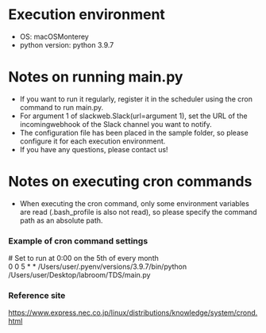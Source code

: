 # Execution environment
- OS: macOSMonterey
- python version: python 3.9.7
# Notes on running main.py
- If you want to run it regularly, register it in the scheduler using the cron command to run main.py.
- For argument 1 of slackweb.Slack(url=argument 1), set the URL of the incomingwebhook of the Slack channel you want to notify.
- The configuration file has been placed in the sample folder, so please configure it for each execution environment.
- If you have any questions, please contact us!

# Notes on executing cron commands
- When executing the cron command, only some environment variables are read (.bash_profile is also not read), so please specify the command path as an absolute path.
### Example of cron command settings
\# Set to run at 0:00 on the 5th of every month<br>
0 0 5 * * /Users/user/.pyenv/versions/3.9.7/bin/python /Users/user/Desktop/labroom/TDS/main.py
### Reference site
https://www.express.nec.co.jp/linux/distributions/knowledge/system/crond.html
